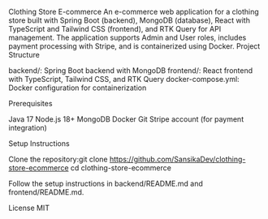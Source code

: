 Clothing Store E-commerce
An e-commerce web application for a clothing store built with Spring Boot (backend), MongoDB (database), React with TypeScript and Tailwind CSS (frontend), and RTK Query for API management. The application supports Admin and User roles, includes payment processing with Stripe, and is containerized using Docker.
Project Structure

backend/: Spring Boot backend with MongoDB
frontend/: React frontend with TypeScript, Tailwind CSS, and RTK Query
docker-compose.yml: Docker configuration for containerization

Prerequisites

Java 17
Node.js 18+
MongoDB
Docker
Git
Stripe account (for payment integration)

Setup Instructions

Clone the repository:git clone https://github.com/SansikaDev/clothing-store-ecommerce
cd clothing-store-ecommerce

Follow the setup instructions in backend/README.md and frontend/README.md.

License
MIT
